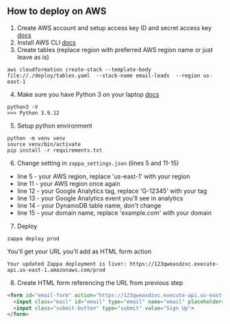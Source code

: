 ## How to deploy on AWS

1. Create AWS account and setup access key ID and secret access key [docs](https://docs.aws.amazon.com/cli/latest/userguide/getting-started-prereqs.html)
2. Install AWS CLI [docs](https://docs.aws.amazon.com/cli/latest/userguide/getting-started-install.html)
3. Create tables (replace region with preferred AWS region name or just leave as is)
```commandline
aws cloudformation create-stack --template-body file://./deploy/tables.yaml  --stack-name email-leads  --region us-east-1 
```
4. Make sure you have Python 3 on your laptop [docs](https://realpython.com/installing-python/)
```commandline
python3 -V
>>> Python 3.9.12
```
5. Setup python environment
```commandline
python -m venv venv
source venv/bin/activate
pip install -r requirements.txt
```
6. Change setting in `zappa_settings.json` (lines 5 and 11-15)
- line 5 - your AWS region, replace 'us-east-1' with your region
- line 11 - your AWS region once again
- line 12 - your Google Analytics tag, replace 'G-12345' with your tag
- line 13 - your Google Analytics event you'll see in analytics
- line 14 - your DynamoDB table name, don't change
- line 15 - your domain name, replace 'example.com' with your domain
7. Deploy
```commandline
zappa deploy prod
```
You'll get your URL you'll add as HTML form action
```commandline
Your updated Zappa deployment is live!: https://123qweasdzxc.execute-api.us-east-1.amazonaws.com/prod
```
8. Create HTML form referencing the URL from previous step

```html
<form id="email-form" action="https://123qweasdzxc.execute-api.us-east-1.amazonaws.com/prod" method="POST" accept-charset="UTF-8" autocomplete="off" novalidate>
  <input class="mail" id="email" type="email" name="email" placeholder="Enter email address" autocomplete="off">
  <input class="submit-button" type="submit" value="Sign Up">
</form>
```

